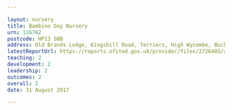 ```yaml
---

layout: nursery
title: Bambino Day Nursery
urn: 116762
postcode: HP13 5BB
address: Old Brands Lodge, Kingshill Road, Terriers, High Wycombe, Buckinghamshire, HP13 5BB
latestReportUrl: https://reports.ofsted.gov.uk/provider/files/2726403/urn/116762.pdf
teaching: 2
development: 2
leadership: 2
outcomes: 2
overall: 2
date: 31 August 2017

---
```

